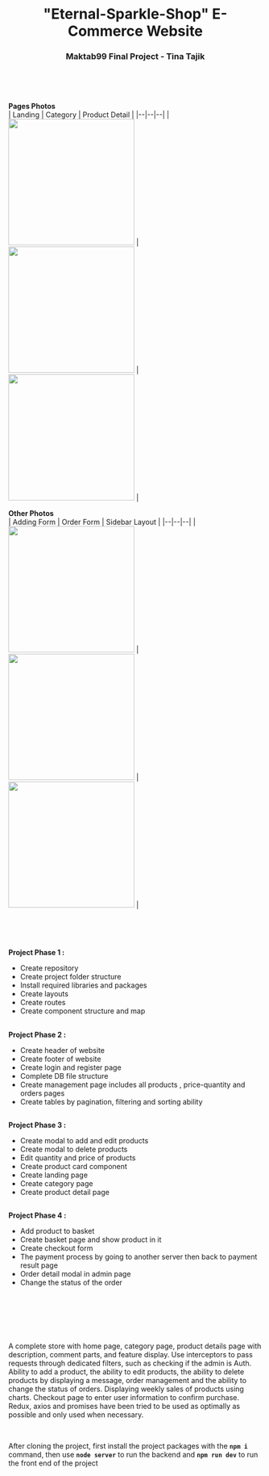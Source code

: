 <!-- # Getting Started with Create React App

This project was bootstrapped with [Create React App](https://github.com/facebook/create-react-app).

## Available Scripts

In the project directory, you can run:

### `npm start`

Runs the app in the development mode.\
Open [http://localhost:3000](http://localhost:3000) to view it in your browser.

The page will reload when you make changes.\
You may also see any lint errors in the console.

### `npm test`

Launches the test runner in the interactive watch mode.\
See the section about [running tests](https://facebook.github.io/create-react-app/docs/running-tests) for more information.

### `npm run build`

Builds the app for production to the `build` folder.\
It correctly bundles React in production mode and optimizes the build for the best performance.

The build is minified and the filenames include the hashes.\
Your app is ready to be deployed!

See the section about [deployment](https://facebook.github.io/create-react-app/docs/deployment) for more information.

### `npm run eject`

**Note: this is a one-way operation. Once you `eject`, you can't go back!**

If you aren't satisfied with the build tool and configuration choices, you can `eject` at any time. This command will remove the single build dependency from your project.

Instead, it will copy all the configuration files and the transitive dependencies (webpack, Babel, ESLint, etc) right into your project so you have full control over them. All of the commands except `eject` will still work, but they will point to the copied scripts so you can tweak them. At this point you're on your own.

You don't have to ever use `eject`. The curated feature set is suitable for small and middle deployments, and you shouldn't feel obligated to use this feature. However we understand that this tool wouldn't be useful if you couldn't customize it when you are ready for it.

## Learn More

You can learn more in the [Create React App documentation](https://facebook.github.io/create-react-app/docs/getting-started).

To learn React, check out the [React documentation](https://reactjs.org/).

### Code Splitting

This section has moved here: [https://facebook.github.io/create-react-app/docs/code-splitting](https://facebook.github.io/create-react-app/docs/code-splitting)

### Analyzing the Bundle Size

This section has moved here: [https://facebook.github.io/create-react-app/docs/analyzing-the-bundle-size](https://facebook.github.io/create-react-app/docs/analyzing-the-bundle-size)

### Making a Progressive Web App

This section has moved here: [https://facebook.github.io/create-react-app/docs/making-a-progressive-web-app](https://facebook.github.io/create-react-app/docs/making-a-progressive-web-app)

### Advanced Configuration

This section has moved here: [https://facebook.github.io/create-react-app/docs/advanced-configuration](https://facebook.github.io/create-react-app/docs/advanced-configuration)

### Deployment

This section has moved here: [https://facebook.github.io/create-react-app/docs/deployment](https://facebook.github.io/create-react-app/docs/deployment)

### `npm run build` fails to minify

This section has moved here: [https://facebook.github.io/create-react-app/docs/troubleshooting#npm-run-build-fails-to-minify](https://facebook.github.io/create-react-app/docs/troubleshooting#npm-run-build-fails-to-minify)
#   m a k t a b 9 9 - f i n a l l - p r o j e c t - E t e r n a l - S p a r k l e - S h o p 
 
 #   m a k t a b 9 9 - f i n a l l - p r o j e c t - E t e r n a l - S p a r k l e - S h o p 
 
  -->
<h1 align="center">"Eternal-Sparkle-Shop" E-Commerce Website</h1>
<h3 align="center">Maktab99 Final Project - Tina Tajik</h3>
  
</br><h2></h2></br>
<strong>Pages Photos </strong>
</br>
| Landing | Category | Product Detail |
|--|--|--|
| <kbd><img src="https://github.com/atefehbakhshi/maktab85-project-atefeh-bakhshi/blob/develop/public/img/git/landing.png" width=250px ></kbd> | <kbd><img src="https://github.com/atefehbakhshi/maktab85-project-atefeh-bakhshi/blob/develop/public/img/git/category.png" width=250px ></kbd> | <kbd><img src="https://github.com/atefehbakhshi/maktab85-project-atefeh-bakhshi/blob/develop/public/img/git/productDetail.png" width=250px ></kbd> |

<strong>Other Photos </strong>
</br>
| Adding Form | Order Form | Sidebar Layout |
|--|--|--|
| <kbd><img src="https://github.com/atefehbakhshi/maktab85-project-atefeh-bakhshi/blob/develop/public/img/git/addingForm.png" width=250px ></kbd> | <kbd><img src="https://github.com/atefehbakhshi/maktab85-project-atefeh-bakhshi/blob/develop/public/img/git/orderForm.png" width=250px ></kbd> | <kbd><img src="https://github.com/atefehbakhshi/maktab85-project-atefeh-bakhshi/blob/develop/public/img/git/sidebar.png" width=250px ></kbd> |

</br><h2></h2></br>
<strong>Project Phase 1 : </strong>
</br>

<ul>
  <li>Create repository</li>
  <li>Create project folder structure</li>
  <li>Install required libraries and packages</li>
  <li>Create layouts</li>
  <li>Create routes</li>
  <li>Create component structure and map</li>

</ul>
<h2></h2>
<strong>Project Phase 2 : </strong>
</br>
<ul>
  <li>Create header of website</li>
  <li>Create footer of website</li>
  <li>Create login and register page</li>
  <li>Complete DB file structure</li>
  <li>Create management page includes all products , price-quantity and orders pages</li>
  <li>Create tables by pagination, filtering and sorting ability</li>

</ul>
<h2></h2>
<strong>Project Phase 3 : </strong>
</br>
<ul>
  <li>Create modal to add and edit products</li>
  <li>Create modal to delete products</li>
  <li>Edit quantity and price of products</li>
  <li>Create product card component</li>
  <li>Create landing page</li>
  <li>Create category page</li>
  <li>Create product detail page</li>
</ul>
<h2></h2>
<strong>Project Phase 4 : </strong>
</br>
<ul>
  <li>Add product to basket</li>
  <li>Create basket page and show product in it</li>
  <li>Create checkout form</li>
  <li>The payment process by going to another server then back to payment result page</li>
  <li>Order detail modal in admin page</li>
  <li>Change the status of the order</li>
</ul>
</br><h2></h2></br></br>

<p>
A complete store with home page, category page, product details page with description, comment parts, and feature display. Use interceptors to pass requests through dedicated filters, such as checking if the admin is Auth. Ability to add a product, the ability to edit products, the ability to delete products by displaying a message, order management and the ability to change the status of orders. Displaying weekly sales of products using charts. Checkout page to enter user information to confirm purchase. Redux, axios and promises have been tried to be used as optimally as possible and only used when necessary.
</p>

</br>
<p>
After cloning the project, first install the project packages with the <strong><code>npm i</code></strong> command, then use <strong><code>node server</code></strong> to run the backend and <strong><code>npm run dev</code></strong> to run the front end of the project
</p>
</br><h2></h2></br>
